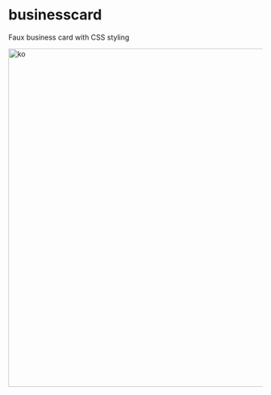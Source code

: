 # businesscard

Faux business card with CSS styling

<img width="670" alt="ko" src="https://user-images.githubusercontent.com/43688796/65184064-a5ab1100-da19-11e9-9701-d267e7d86966.png">
